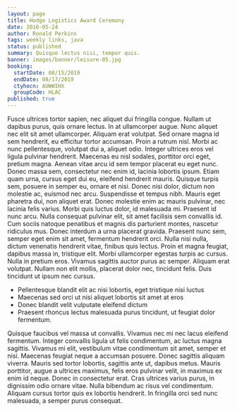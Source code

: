 ```yaml
---
layout: page
title: Hodge Logistics Award Ceremony
date: 2016-05-24
author: Ronald Perkins
tags: weekly links, java
status: published
summary: Quisque lectus nisi, tempor quis.
banner: images/banner/leisure-05.jpg
booking:
  startDate: 08/15/2019
  endDate: 08/17/2019
  ctyhocn: AUWWIHX
  groupCode: HLAC
published: true
---
```

Fusce ultrices tortor sapien, nec aliquet dui fringilla congue. Nullam ut dapibus purus, quis ornare lectus. In at ullamcorper augue. Nunc aliquet nec elit sit amet ullamcorper. Aliquam erat volutpat. Sed ornare magna id sem hendrerit, eu efficitur tortor accumsan. Proin a rutrum nisl. Morbi ac nunc pellentesque, volutpat dui a, aliquet odio. Integer ultrices eros vel ligula pulvinar hendrerit. Maecenas eu nisl sodales, porttitor orci eget, pretium magna. Aenean vitae arcu id sem tempor placerat eu eget nunc. Donec massa sem, consectetur nec enim id, lacinia lobortis ipsum. Etiam quam urna, cursus eget dui eu, eleifend hendrerit mauris. Quisque turpis sem, posuere in semper eu, ornare et nisi. Donec nisi dolor, dictum non molestie ac, euismod nec arcu. Suspendisse et tempus nibh.
Mauris eget pharetra dui, non aliquet erat. Donec molestie enim ac mauris pulvinar, nec lacinia felis varius. Morbi quis luctus dolor, id malesuada mi. Praesent id nunc arcu. Nulla consequat pulvinar elit, sit amet facilisis sem convallis id. Cum sociis natoque penatibus et magnis dis parturient montes, nascetur ridiculus mus. Donec interdum a urna placerat gravida. Praesent nunc sem, semper eget enim sit amet, fermentum hendrerit orci. Nulla nisi nulla, dictum venenatis hendrerit vitae, finibus quis lectus. Proin et magna feugiat, dapibus massa in, tristique elit. Morbi ullamcorper egestas turpis ac cursus. Nulla in pretium eros. Vivamus sagittis auctor purus ac semper. Aliquam erat volutpat. Nullam non elit mollis, placerat dolor nec, tincidunt felis. Duis tincidunt ut ipsum nec cursus.

* Pellentesque blandit elit ac nisi lobortis, eget tristique nisi luctus
* Maecenas sed orci ut nisi aliquet lobortis sit amet at eros
* Donec blandit velit vulputate eleifend dictum
* Praesent rhoncus lectus malesuada purus tincidunt, ut feugiat dolor fermentum.

Quisque faucibus vel massa ut convallis. Vivamus nec mi nec lacus eleifend fermentum. Integer convallis ligula ut felis condimentum, ac luctus magna sagittis. Vivamus mi elit, vestibulum vitae condimentum sit amet, semper et nisi. Maecenas feugiat neque a accumsan posuere. Donec sagittis aliquam viverra. Mauris sed tortor lobortis, sagittis ante ut, dapibus metus. Mauris porttitor, augue a ultrices maximus, felis eros pulvinar velit, in maximus ex enim id neque. Donec in consectetur erat. Cras ultrices varius purus, in dignissim odio ornare vitae. Nulla bibendum ac risus vel condimentum. Aliquam cursus tortor quis ex lobortis hendrerit. In fringilla orci sed nunc malesuada, a semper purus consequat.
